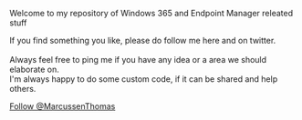 Welcome to my repository of Windows 365 and Endpoint Manager releated stuff

If you find something you like, please do follow me here and on twitter.<br>  
Always feel free to ping me if you have any idea or a area we should elaborate on.<br>
I'm always happy to do some custom code, if it can be shared and help others.

<a href="https://twitter.com/MarcussenThomas?ref_src=twsrc%5Etfw" class="twitter-follow-button" data-show-count="false">Follow @MarcussenThomas</a>

